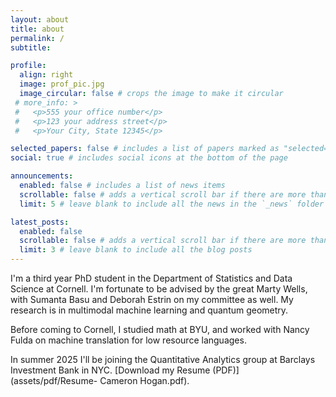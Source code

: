 ```yaml
---
layout: about
title: about
permalink: /
subtitle:

profile:
  align: right
  image: prof_pic.jpg
  image_circular: false # crops the image to make it circular
 # more_info: >
 #   <p>555 your office number</p>
 #   <p>123 your address street</p>
 #   <p>Your City, State 12345</p>

selected_papers: false # includes a list of papers marked as "selected={true}"
social: true # includes social icons at the bottom of the page

announcements:
  enabled: false # includes a list of news items
  scrollable: false # adds a vertical scroll bar if there are more than 3 news items
  limit: 5 # leave blank to include all the news in the `_news` folder

latest_posts:
  enabled: false
  scrollable: false # adds a vertical scroll bar if there are more than 3 new posts items
  limit: 3 # leave blank to include all the blog posts
---
```


I'm a third year PhD student in the Department of Statistics and Data Science at Cornell. I'm fortunate to be advised by the great Marty Wells, with Sumanta Basu and Deborah Estrin on my committee as well. My research is in multimodal machine learning and quantum geometry.

Before coming to Cornell, I studied math at BYU, and worked with Nancy Fulda on machine translation for low resource languages.

In summer 2025 I'll be joining the Quantitative Analytics group at Barclays Investment Bank in NYC. [Download my Resume (PDF)](assets/pdf/Resume- Cameron Hogan.pdf).



